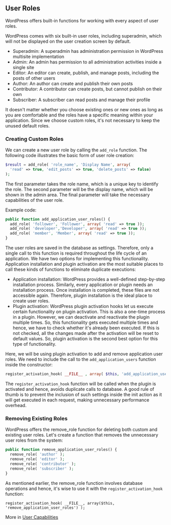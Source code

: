 ## User Roles
WordPress offers built-in functions for working with every aspect of user roles.

WordPress comes with six built-in user roles, including superadmin, which will not
be displayed on the user creation screen by default.

- Superadmin: A superadmin has administration permission in WordPress
multisite implementation
- Admin: An admin has permission to all administration activities inside
a single site
- Editor: An editor can create, publish, and manage posts, including
the posts of other users
- Author: An author can create and publish their own posts
- Contributor: A contributor can create posts, but cannot publish on
their own
- Subscriber: A subscriber can read posts and manage their profile

It doesn't matter whether you choose existing ones or new ones as long as you are
comfortable and the roles have a specific meaning within your application. Since
we choose custom roles, it's not necessary to keep the unused default roles.

### Creating Custom Roles
We can create a new user role by calling the `add_role` function.
The following code illustrates the basic form of user role creation:
```php
$result = add_role( 'role_name', 'Display Name', array(
  'read' => true, 'edit_posts' => true, 'delete_posts' => false)
);
```
The first parameter takes the role name, which is a unique key to identify the role.
The second parameter will be the display name, which will be shown in the admin
area. The final parameter will take the necessary capabilities of the user role.

Example code:
```php
public function add_application_user_roles() {
  add_role( 'follower', 'Follower', array( 'read' => true ));
  add_role( 'developer','Developer', array( 'read' => true ));
  add_role( 'member', 'Member', array( 'read' => true ));
}
```
The user roles are saved in the database as
settings. Therefore, only a single call to this function is required throughout the life
cycle of an application. We have two options for implementing this functionality.
Application installation and plugin activation are the most suitable places to call
these kinds of functions to eliminate duplicate executions:
- Application installation: WordPress provides a well-defined step-by-step
installation process. Similarly, every application or plugin needs an installation
process. Once installation is completed, these files are not accessible again.
Therefore, plugin installation is the ideal place to create user roles.
- Plugin activation: WordPress plugin activation hooks let us execute certain
functionality on plugin activation. This is also a one-time process in a plugin.
However, we can deactivate and reactivate the plugin multiple times. So,
this functionality gets executed multiple times and hence, we have to check
whether it's already been executed. If this is not checked, all the changes
made after the activation will be reset to default values. So, plugin activation
is the second best option for this type of functionality.

Here, we will be using plugin activation to add and remove application user
roles. We need to include the call to the `add_application_users` function inside the constructor:
```php
register_activation_hook( __FILE__ , array( $this, 'add_application_user_roles' ) );
```
The `register_activation_hook` function will be called when the plugin is
activated and hence, avoids duplicate calls to database.
A good rule of thumb is to prevent the inclusion of such settings
inside the init action as it will get executed in each request,
making unnecessary performance overhead.

### Removing Existing Roles
WordPress offers the remove_role function for deleting both custom and existing
user roles. 
Let's create a function that removes the unnecessary user
roles from the system:
```php
public function remove_application_user_roles() {
  remove_role( 'author' );
  remove_role( 'editor' );
  remove_role( 'contributor' );
  remove_role( 'subscriber' );
}
```
As mentioned earlier, the remove_role function involves database operations and
hence, it's wise to use it with the `register_activation_hook` function:
```
register_activation_hook( __FILE__, array($this, 'remove_application_user_roles') );
```
More in [User Capabilities](https://github.com/vgorbic1/Tutorials/blob/master/WordPress/App-Development/user%20capabilities.md)
